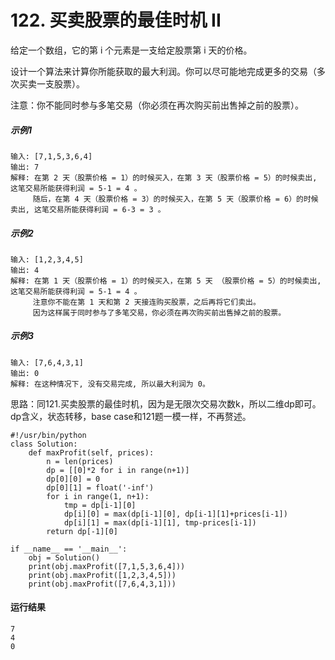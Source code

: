 # 122. 买卖股票的最佳时机 II
给定一个数组，它的第 i 个元素是一支给定股票第 i 天的价格。

设计一个算法来计算你所能获取的最大利润。你可以尽可能地完成更多的交易（多次买卖一支股票）。

注意：你不能同时参与多笔交易（你必须在再次购买前出售掉之前的股票）。

##### 示例1
    输入: [7,1,5,3,6,4]
    输出: 7
    解释: 在第 2 天（股票价格 = 1）的时候买入，在第 3 天（股票价格 = 5）的时候卖出, 这笔交易所能获得利润 = 5-1 = 4 。
         随后，在第 4 天（股票价格 = 3）的时候买入，在第 5 天（股票价格 = 6）的时候卖出, 这笔交易所能获得利润 = 6-3 = 3 。

##### 示例2
    输入: [1,2,3,4,5]
    输出: 4
    解释: 在第 1 天（股票价格 = 1）的时候买入，在第 5 天 （股票价格 = 5）的时候卖出, 这笔交易所能获得利润 = 5-1 = 4 。
         注意你不能在第 1 天和第 2 天接连购买股票，之后再将它们卖出。
         因为这样属于同时参与了多笔交易，你必须在再次购买前出售掉之前的股票。

##### 示例3
    输入: [7,6,4,3,1]
    输出: 0
    解释: 在这种情况下, 没有交易完成, 所以最大利润为 0。

思路：同121.买卖股票的最佳时机，因为是无限次交易次数k，所以二维dp即可。dp含义，状态转移，base case和121题一模一样，不再赘述。

    #!/usr/bin/python
    class Solution:
        def maxProfit(self, prices):
            n = len(prices)
            dp = [[0]*2 for i in range(n+1)]
            dp[0][0] = 0
            dp[0][1] = float('-inf')
            for i in range(1, n+1):
                tmp = dp[i-1][0]
                dp[i][0] = max(dp[i-1][0], dp[i-1][1]+prices[i-1])
                dp[i][1] = max(dp[i-1][1], tmp-prices[i-1])
            return dp[-1][0]

    if __name__ == '__main__':
        obj = Solution()
        print(obj.maxProfit([7,1,5,3,6,4]))
        print(obj.maxProfit([1,2,3,4,5]))
        print(obj.maxProfit([7,6,4,3,1]))

#### 运行结果
    7
    4
    0

